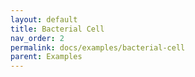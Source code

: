 ```yaml
---
layout: default
title: Bacterial Cell
nav_order: 2
permalink: docs/examples/bacterial-cell
parent: Examples
---
```


